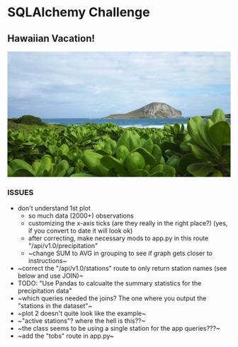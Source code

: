 # SQLAlchemy Challenge

## Hawaiian Vacation!

![Adobe free](https://github.com/ejbaq49/sqlalchemy-challenge/blob/master/Resources/negative-space-hawaii-water-plants-landscape-1062x598.jpg?raw=true)


### ISSUES
* don't understand 1st plot
  * so much data (2000+) observations
  * customizing the x-axis ticks (are they really in the right place?) (yes, if you convert to date it will look ok)
  * after correcting, make necessary mods to app.py in this route "/api/v1.0/precipitation"
  * ~change SUM to AVG in grouping to see if graph gets closer to instructions~
* ~correct the "/api/v1.0/stations" route to only return station names (see below and use JOIN)~
* TODO: "Use Pandas to calcualte the summary statistics for the precipitation data"
* ~which queries needed the joins? The one where you output the "stations in the dataset"~
* ~plot 2 doesn't quite look like the example~
* ~"active stations"?  where the hell is this??~
* ~the class seems to be using a single station for the app queries???~
* ~add the "tobs" route in app.py~
